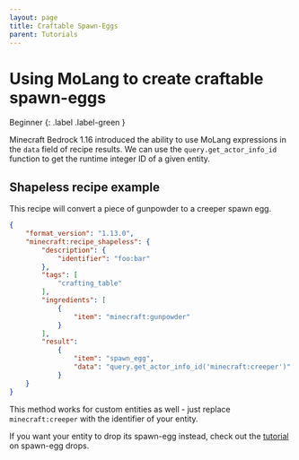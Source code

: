 ```yaml
---
layout: page
title: Craftable Spawn-Eggs
parent: Tutorials
---
```

 
# Using MoLang to create craftable spawn-eggs
 
Beginner
{: .label .label-green }

Minecraft Bedrock 1.16 introduced the ability to use MoLang expressions in the `data` field of recipe results. We can use the `query.get_actor_info_id` function to get the runtime integer ID of a given entity.


## Shapeless recipe example
 
This recipe will convert a piece of gunpowder to a creeper spawn egg.
```json
{
    "format_version": "1.13.0",
    "minecraft:recipe_shapeless": {
        "description": {
            "identifier": "foo:bar"
        },
        "tags": [
            "crafting_table"
        ],
        "ingredients": [
            {
                "item": "minecraft:gunpowder"
            }
        ],
        "result":
            {
                "item": "spawn_egg",
                "data": "query.get_actor_info_id('minecraft:creeper')"
            }
    }
}
```

This method works for custom entities as well - just replace `minecraft:creeper` with the identifier of your entity.

If you want your entity to drop its spawn-egg instead, check out the [tutorial](/tutorials/egg-drops) on spawn-egg drops.